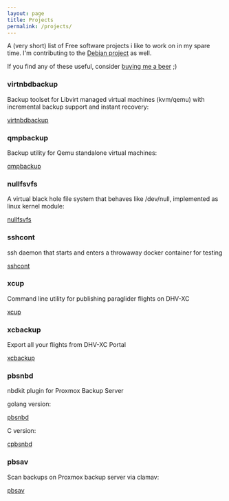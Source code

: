 ```yaml
---
layout: page
title: Projects
permalink: /projects/
---
```


A (very short) list of Free software projects i like to work on in my spare
time. I'm contributing to the [Debian
project](https://qa.debian.org/developer.php?login=abi%40debian.org) as well.

If you find any of these useful, consider [buying me a
beer](https://github.com/sponsors/abbbi) ;)

### virtnbdbackup

Backup toolset for Libvirt managed virtual machines (kvm/qemu) with incremental
backup support and instant recovery:

[virtnbdbackup](https://github.com/abbbi/virtnbdbackup)

### qmpbackup

Backup utility for Qemu standalone virtual machines:

[qmpbackup](https://github.com/abbbi/qmpbackup)

### nullfsvfs

A virtual black hole file system that behaves like /dev/null, implemented as
linux kernel module:

[nullfsvfs](https://github.com/abbbi/nullfsvfs)

### sshcont

ssh daemon that starts and enters a throwaway docker container for testing

[sshcont](https://github.com/abbbi/sshcont)

### xcup

Command line utility for publishing paraglider flights on DHV-XC

[xcup](https://github.com/abbbi/xcup)

### xcbackup

Export all your flights from DHV-XC Portal

[xcbackup](https://github.com/abbbi/xcbackup)


### pbsnbd

nbdkit plugin for Proxmox Backup Server

golang version:

[pbsnbd](https://github.com/abbbi/pbsnbd)

C version:

[cpbsnbd](https://github.com/abbbi/cpbsnbd)

### pbsav

Scan backups on Proxmox backup server via clamav:

[pbsav](https://github.com/abbbi/pbsav)

